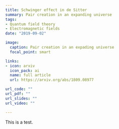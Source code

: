 ```yaml
---
title: Schwinger effect in de Sitter
summary: Pair creation in an expanding universe
tags: 
- Quantum field theory
- Electromagnetic fields
date: "2019-09-02"

image:
  caption: Pair creation in an expading universe
  focal_point: smart

links:
- icon: arxiv
  icon_pack: ai
  name: full article
  url: https://arxiv.org/abs/1809.08977

url_code: ""
url_pdf: ""
url_slides: ""
url_video: ""

---
```

 This is a test.
